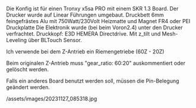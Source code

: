 Die Konfig ist für einen Tronxy x5sa PRO mit einem SKR 1.3 Board.
Der Drucker wurde auf Linear Führungen umgebaut.
Druckbett 6mm feingefrästes Alu mit 750Watt/230Volt Heizmatte und Magnet FR4 oder PEI Druckplatte
Die Elektronik wurde (bei beim Voron2.4) unter den Drucker verfrachtet.
Druckkopf: E3D HEMERA Directdrive.
Mit z_tilt und Mesh-Leveling über BLTouch Sensor.

Ich verwende bei dem Z-Antrieb ein Riemengetriebe (60Z - 20Z)

Beim originalen Z-Antrieb muss "gear_ratio: 60:20" auskommentiert oder gelöscht werden.

Falls ein anderes Board benutzt werden soll, müssen die Pin-Belegung geändert werden.

/assets/images/20231127_085318.jpg
